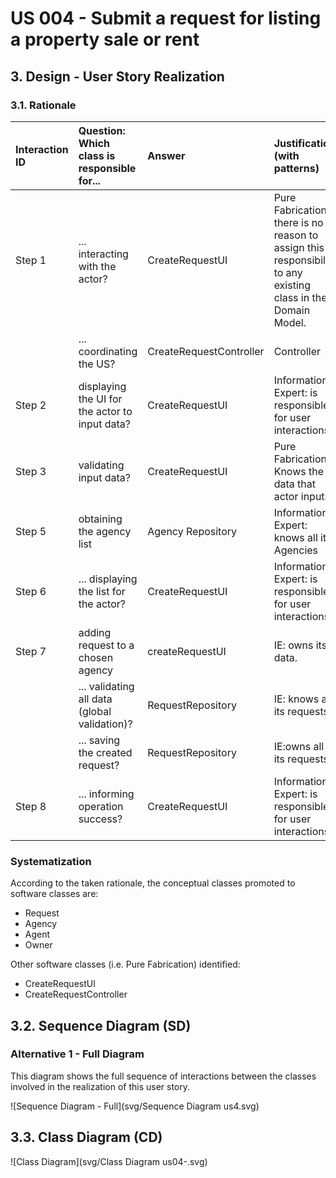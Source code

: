 # US 004 - Submit a request for listing a property sale or rent

## 3. Design - User Story Realization 

### 3.1. Rationale


| Interaction ID | Question: Which class is responsible for...           | Answer                  | Justification (with patterns)                                                                                 |
|:---------------|:------------------------------------------------------|:------------------------|:--------------------------------------------------------------------------------------------------------------|
| Step 1  		     | 	... interacting with the actor?                      | CreateRequestUI         | Pure Fabrication: there is no reason to assign this responsibility to any existing class in the Domain Model. |
| 			  		        | 	... coordinating the US?                             | CreateRequestController | Controller                                                                                                    |
| Step 2  		     | 		displaying the UI for the actor to input data?					 | CreateRequestUI         | Information Expert: is responsible for user interactions.                                                     |
| Step 3  		     | 	validating input data?                               | CreateRequestUI         | Pure Fabrication: Knows the data that actor inputs                                                            |                                                        |
| Step 5  		     | 	obtaining the agency list                            | Agency Repository       | Information Expert: knows all its Agencies                                                                    |
| Step 6  		     | 		... displaying the list for the actor?					         | CreateRequestUI         | Information Expert: is responsible for user interactions.                                                     |              
| Step 7  		     | 	adding request to a chosen agency                    | createRequestUI         | IE: owns its data.                                                                                            | 
| 			  		        | 	... validating all data (global validation)?         | RequestRepository       | IE: knows all its requests.                                                                                   | 
| 			  		        | 	... saving the created request?                      | RequestRepository       | IE:owns all its requests.                                                                                     | 
| Step 8  		     | 	... informing operation success?                     | CreateRequestUI         | Information Expert: is responsible for user interactions.                                                     | 

### Systematization ##

According to the taken rationale, the conceptual classes promoted to software classes are: 

 * Request
 * Agency
 * Agent
 * Owner

Other software classes (i.e. Pure Fabrication) identified: 

 * CreateRequestUI  
 * CreateRequestController


## 3.2. Sequence Diagram (SD)

### Alternative 1 - Full Diagram

This diagram shows the full sequence of interactions between the classes involved in the realization of this user story.

![Sequence Diagram - Full](svg/Sequence Diagram us4.svg)


## 3.3. Class Diagram (CD)

![Class Diagram](svg/Class Diagram us04-.svg)